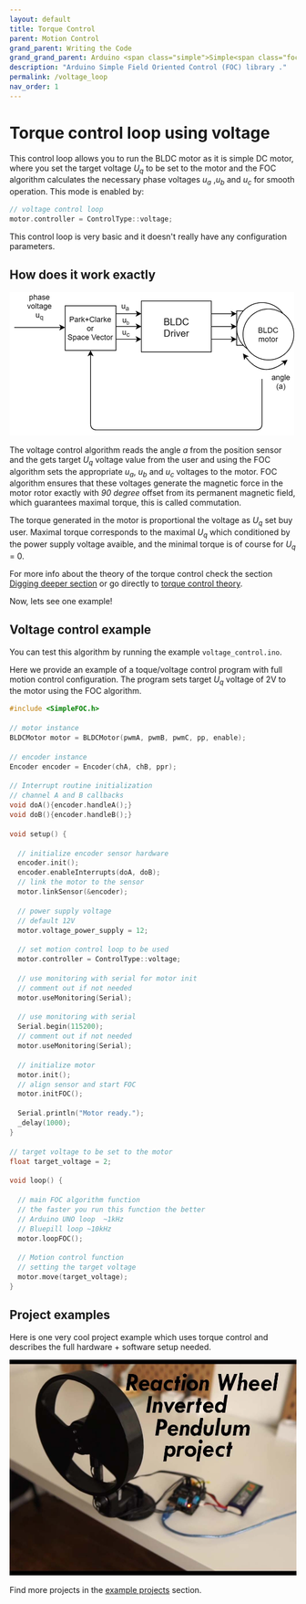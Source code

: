 ```yaml
---
layout: default
title: Torque Control
parent: Motion Control
grand_parent: Writing the Code
grand_grand_parent: Arduino <span class="simple">Simple<span class="foc">FOC</span>library</span>
description: "Arduino Simple Field Oriented Control (FOC) library ."
permalink: /voltage_loop
nav_order: 1
---
```


# Torque control loop using voltage 
This control loop allows you to run the BLDC motor as it is simple DC motor, where you set the target voltage <i>U<sub>q</sub></i> to be set to the motor and the FOC algorithm calculates the necessary phase voltages <i>u<sub>a</sub></i> ,<i>u<sub>b</sub></i> and <i>u<sub>c</sub></i>  for smooth operation. This mode is enabled by:
```cpp
// voltage control loop
motor.controller = ControlType::voltage;
```
This control loop is very basic and it doesn't really have any configuration parameters. 

## How does it work exactly
 <a name="foc_image"></a><img src="extras/Images/voltage_loop.png">

The voltage control algorithm reads the angle <i>a</i> from the position sensor and the gets target <i>U<sub>q</sub></i> voltage value from the user and using the FOC algorithm sets the appropriate <i>u<sub>a</sub></i>, <i>u<sub>b</sub></i> and <i>u<sub>c</sub></i> voltages to the motor. FOC algorithm ensures that these voltages generate the magnetic force in the motor rotor exactly with <i>90 degree</i> offset from its permanent magnetic field, which guarantees maximal torque, this is called commutation.

The torque generated in the motor is proportional the voltage as <i>U<sub>q</sub></i> set buy user. Maximal torque corresponds to the maximal <i>U<sub>q</sub></i> which conditioned by the power supply voltage avaible, and the minimal torque is of course for <i>U<sub>q</sub></i> = 0.

For more info about the theory of the torque control check the section [Digging deeper section](digging_deeper) or go directly to [torque control theory](voltage_torque_control).

Now, lets see one example!

## Voltage control example 
You can test this algorithm by running the example `voltage_control.ino`.

Here we provide an example of a toque/voltage control program with full motion control configuration.  The program sets target <i>U<sub>q</sub></i> voltage of 2V to the motor using the FOC algorithm. 

```cpp
#include <SimpleFOC.h>

// motor instance
BLDCMotor motor = BLDCMotor(pwmA, pwmB, pwmC, pp, enable);

// encoder instance
Encoder encoder = Encoder(chA, chB, ppr);

// Interrupt routine initialization
// channel A and B callbacks
void doA(){encoder.handleA();}
void doB(){encoder.handleB();}

void setup() { 
  
  // initialize encoder sensor hardware
  encoder.init();
  encoder.enableInterrupts(doA, doB); 
  // link the motor to the sensor
  motor.linkSensor(&encoder);

  // power supply voltage
  // default 12V
  motor.voltage_power_supply = 12;
  
  // set motion control loop to be used
  motor.controller = ControlType::voltage;

  // use monitoring with serial for motor init
  // comment out if not needed
  motor.useMonitoring(Serial);

  // use monitoring with serial 
  Serial.begin(115200);
  // comment out if not needed
  motor.useMonitoring(Serial);

  // initialize motor
  motor.init();
  // align sensor and start FOC
  motor.initFOC();

  Serial.println("Motor ready.");
  _delay(1000);
}

// target voltage to be set to the motor
float target_voltage = 2;

void loop() {

  // main FOC algorithm function
  // the faster you run this function the better
  // Arduino UNO loop  ~1kHz
  // Bluepill loop ~10kHz 
  motor.loopFOC();

  // Motion control function
  // setting the target voltage
  motor.move(target_voltage);
}
```
## Project examples
Here is one very cool project example which uses torque control and describes the full hardware + software setup needed.

<div class="image_icon width30">
    <a href="simplefoc_pendulum">
        <img src="extras/Images/foc_pendulum.jpg" >
        <i class="fa fa-external-link-square fa-2x"></i>
    </a>
</div>

Find more projects in the [example projects](example_projects) section.